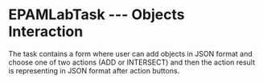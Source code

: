 # EPAMLabTask --- Objects Interaction

The task contains a form where user can add objects in JSON format and choose one of two actions (ADD or INTERSECT) and then the action result is representing in JSON format after action buttons.